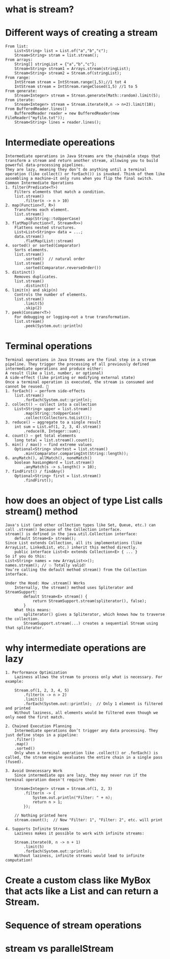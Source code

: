 # what is stream?

# Different ways of creating a stream
    From list:
        List<String> list = List.of("a","b","c");
        Stream<String> stram = list.stream();
    From arrays:
        String[] stringList = {"a","b","c"};
        Stream<String> stream1 = Arrays.stream(stringList);
        Stream<String> stream2 = Stream.of(stringList);
    From range:
        IntStream stream = IntStream.range(1,5);//1 tot 4
        IntStream stream = IntStream.rangeClosed(1,5) //1 to 5
    From generate:
        Stream<Integer> stream = Strean.generate(Math::random).limit(5);
    From iterate:
        Stream<Integer> stream = Stream.iterate(0,n -> n+2).limit(10);
    From BufferedReader.lines()
        BufferedReader reader = new BufferedReader(new FileReader("myfile.txt"));
        Stream<String> lines = reader.lines();

# Intermediate opereations
    Intermediate operations in Java Streams are the chainable steps that transform a stream and return another stream, allowing you to build powerful data-processing pipelines.
    They are lazy, meaning they don’t do anything until a terminal operation (like collect() or forEach()) is invoked. Think of them like assembling a machine—it only runs when you flip the final switch.
    Common Intermediate Operations
    1. filter(Predicate<T>)
        Filters elements that match a condition.
        list.stream()
            .filter(n -> n > 10)
    2. map(Function<T, R>)
        Transforms each element.
        list.stream()
            .map(String::toUpperCase)
    3. flatMap(Function<T, Stream<R>>)
        Flattens nested structures.
        List<List<String>> data = ...;
        data.stream()
            .flatMap(List::stream)
    4. sorted() or sorted(Comparator)
        Sorts elements.
        list.stream()
            .sorted()  // natural order
        list.stream()
            .sorted(Comparator.reverseOrder())
    5. distinct()
        Removes duplicates.
        list.stream()
            .distinct()
    6. limit(n) and skip(n)
        Controls the number of elements.
        list.stream()
            .limit(5)
            .skip(2)
    7. peek(Consumer<T>)
        For debugging or logging—not a true transformation.
        list.stream()
            .peek(System.out::println)

# Terminal operations
    Terminal operations in Java Streams are the final step in a stream pipeline. They trigger the processing of all previously defined intermediate operations and produce either:
    A result (like a list, number, or optional)
    A side-effect (like printing or modifying external state)
    Once a terminal operation is executed, the stream is consumed and cannot be reused. 🛑
    1. forEach() – perform side-effects
        list.stream()
            .forEach(System.out::println);
    2. collect() – collect into a collection
        List<String> upper = list.stream()
            .map(String::toUpperCase)
            .collect(Collectors.toList());
    3. reduce() – aggregate to a single result
        int sum = List.of(1, 2, 3, 4).stream()
            .reduce(0, Integer::sum);
    4. count() – get total elements
        long total = list.stream().count();
    5. min() / max() – find extreme values
        Optional<String> shortest = list.stream()
            .min(Comparator.comparingInt(String::length));
    6. anyMatch(), allMatch(), noneMatch()
        boolean hasLongWord = list.stream()
            .anyMatch(s -> s.length() > 10);
    7. findFirst() / findAny()
        Optional<String> first = list.stream()
            .findFirst();


# how does an object of type List calls stream() method
    Java's List (and other collection types like Set, Queue, etc.) can call .stream() because of the Collection interface.
    stream() is defined in the java.util.Collection interface:
        default Stream<E> stream();
    Since List extends Collection, all its implementations (like ArrayList, LinkedList, etc.) inherit this method directly.
        public interface List<E> extends Collection<E> { ... }
    So if you do this:
    List<String> names = new ArrayList<>();
    names.stream(); // 💥 Totally valid!
    You’re calling the default method stream() from the Collection interface.

    Under the Hood: How .stream() Works
        Internally, the stream() method uses Spliterator and StreamSupport:
            default Stream<E> stream() {
                return StreamSupport.stream(spliterator(), false);
            }
        What this means:
            spliterator() gives a Spliterator, which knows how to traverse the collection.
            StreamSupport.stream(...) creates a sequential Stream using that spliterator.

# why intermediate operations are lazy
    1. Performance Optimization
        Laziness allows the stream to process only what is necessary. For example:

        Stream.of(1, 2, 3, 4, 5)
            .filter(n -> n > 2)
            .limit(1)
            .forEach(System.out::println);  // Only 1 element is filtered and printed
        Without laziness, all elements would be filtered even though we only need the first match.

    2. Chained Execution Planning
        Intermediate operations don’t trigger any data processing. They just define steps in a pipeline:
        .filter()
        .map()
        .sorted()
        Only when a terminal operation like .collect() or .forEach() is called, the stream engine evaluates the entire chain in a single pass (fused).

    3. Avoid Unnecessary Work
        Since intermediate ops are lazy, they may never run if the terminal operation doesn't require them:

        Stream<Integer> stream = Stream.of(1, 2, 3)
            .filter(n -> {
                System.out.println("Filter: " + n);
                return n > 1;
            });

        // Nothing printed here
        stream.count();  // Now "Filter: 1", "Filter: 2", etc. will print

    4. Supports Infinite Streams
        Laziness makes it possible to work with infinite streams:

        Stream.iterate(0, n -> n + 1)
            .limit(5)
            .forEach(System.out::println);
        Without laziness, infinite streams would lead to infinite computation!

# Create a custom class like MyBox<T> that acts like a List<T> and can return a Stream.

# Sequence of stream operations

# stream vs parallelStream
